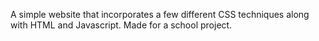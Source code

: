 A simple website that incorporates a few different CSS techniques along with HTML and Javascript. Made for a school project.
